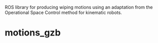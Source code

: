 ROS library for producing wiping motions using an adaptation from the Operational Space Control method for kinematic robots.
# motions_gzb

